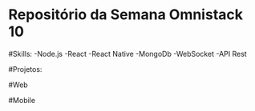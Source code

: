 # Repositório da Semana Omnistack 10

#Skills:
-Node.js
-React 
-React Native
-MongoDb
-WebSocket
-API Rest

#Projetos:

#Web



#Mobile

